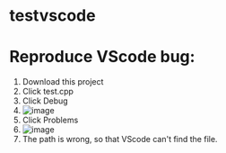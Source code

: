# testvscode

# Reproduce VScode bug:

1. Download this project
2. Click test.cpp
3. Click Debug
4. ![image](https://user-images.githubusercontent.com/15907444/69041230-1d051d00-0a2a-11ea-9d25-f353c21e6838.png)
5. Click Problems
6. ![image](https://user-images.githubusercontent.com/15907444/69041561-aae10800-0a2a-11ea-8276-cdad52bd6bda.png)
7. The path is wrong, so that VScode can't find the file.
